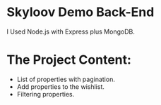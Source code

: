 # Skyloov Demo Back-End

I Used Node.js with Express plus MongoDB.

# The Project Content:
- List of properties with pagination.
- Add properties to the wishlist.
- Filtering properties.
